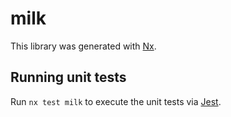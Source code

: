 # milk

This library was generated with [Nx](https://nx.dev).

## Running unit tests

Run `nx test milk` to execute the unit tests via [Jest](https://jestjs.io).
